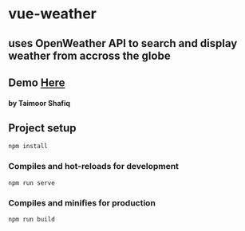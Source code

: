 # vue-weather

## uses OpenWeather API to search and display weather from accross the globe
## Demo <a href="https://github.com/Taimoor-sh/Weather-Vue-Application.git" target="_blank">Here</a>

#### by Taimoor Shafiq

## Project setup

```
npm install
```

### Compiles and hot-reloads for development

```
npm run serve
```

### Compiles and minifies for production

```
npm run build
```
